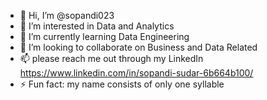 - 👋 Hi, I’m @sopandi023
- 👀 I’m interested in Data and Analytics
- 🌱 I’m currently learning Data Engineering
- 💞️ I’m looking to collaborate on Business and Data Related
- 📫 please reach me out through my LinkedIn https://www.linkedin.com/in/sopandi-sudar-6b664b100/ 
- ⚡ Fun fact: my name consists of only one syllable

<!---
sopandi023/sopandi023 is a ✨ special ✨ repository because its `README.md` (this file) appears on your GitHub profile.
You can click the Preview link to take a look at your changes.
--->

